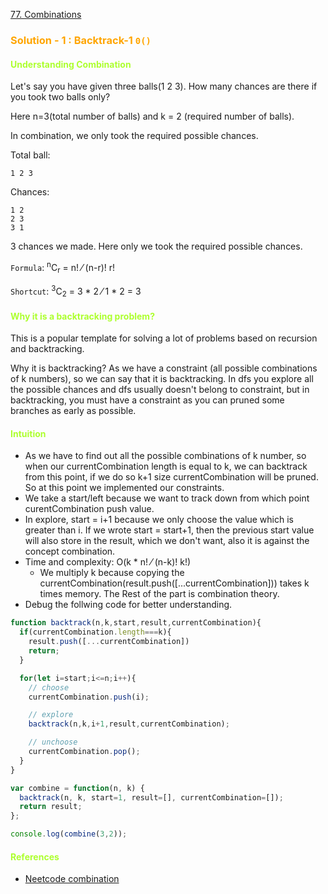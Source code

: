 [77. Combinations](https://leetcode.com/problems/combinations/)


### <span style="color:orange; font-weight:700">Solution - 1 : Backtrack-1 ```0()```</span>

#### <span style="color:greenyellow; font-weight:700"> Understanding Combination </span>

Let's say you have given three balls(1 2 3). How many chances are there if you took two balls only?

Here n=3(total number of balls) and k = 2 (required number of balls).

In combination, we only took the required possible chances.

Total ball:
```
1 2 3
```
Chances:
```
1 2 
2 3
3 1
```
3 chances we made. Here only we took the required possible chances.

```Formula```: <sup>n</sup>C<sub>r</sub> = n! &frasl; (n-r)! r!

```Shortcut```: <sup>3</sup>C<sub>2</sub> = 3 * 2 &frasl; 1 * 2 = 3



#### <span style="color:greenyellow; font-weight:700"> Why it is a backtracking problem? </span>

This is a popular template for solving a lot of problems based on recursion and backtracking.

Why it is backtracking? As we have a constraint (all possible combinations of k numbers), so we can say that it is backtracking. In dfs you explore all the possible chances and dfs usually doesn't belong to constraint, but in backtracking, you must have a constraint as you can pruned some branches as early as possible.


#### <span style="color:greenyellow; font-weight:700"> Intuition </span>

- As we have to find out all the possible combinations of k number, so when our currentCombination length is equal to k, we can backtrack from this point, if we do so k+1 size currentCombination will be pruned. So at this point we implemented our constraints.
- We take a start/left because we want to track down from which point curentCombination push value.
- In explore, start = i+1 because we only choose the value which is greater than i. If we wrote start = start+1, then the previous start value will also store in the result, which we don't want, also it is against the concept combination.
- Time and complexity: O(k * n! &frasl; (n-k)! k!)  
   - We multiply k because copying the currentCombination(result.push([...currentCombination])) takes k times memory. The Rest of the part is combination theory.
- Debug the follwing code for better understanding.

```javascript
function backtrack(n,k,start,result,currentCombination){
  if(currentCombination.length===k){
    result.push([...currentCombination])
    return;
  }

  for(let i=start;i<=n;i++){
    // choose
    currentCombination.push(i);

    // explore
    backtrack(n,k,i+1,result,currentCombination);

    // unchoose
    currentCombination.pop();
  }
}

var combine = function(n, k) {
  backtrack(n, k, start=1, result=[], currentCombination=[]);
  return result;   
};

console.log(combine(3,2));
```

#### <span style="color:greenyellow; font-weight:700"> References </span>

- [Neetcode combination](https://www.youtube.com/watch?v=q0s6m7AiM7o&t=447s)